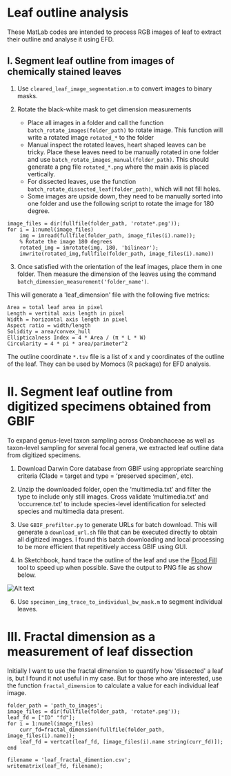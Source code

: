 # Leaf outline analysis

These MatLab codes are intended to process RGB images of leaf to extract their outline and analyse it using EFD.

## I. Segment leaf outline from images of chemically stained leaves

1. Use `cleared_leaf_image_segmentation.m` to convert images to binary masks.

2. Rotate the black-white mask to get dimension measurements
  
   - Place all images in a folder and call the function `batch_rotate_images(folder_path)` to rotate image. This function will write a rotated image `rotated_*` to the folder
   - Manual inspect the rotated leaves, heart shaped leaves can be tricky. Place these leaves need to be manually rotated in one folder and use `batch_rotate_images_manual(folder_path)`. This should generate a png file `rotated_*.png` where the main axis is placed vertically.
   - For dissected leaves, use the function `batch_rotate_dissected_leaf(folder_path)`, which will not fill holes.
   - Some images are upside down, they need to be manually sorted into one folder and use the following script to rotate the image for 180 degree.
```
image_files = dir(fullfile(folder_path, 'rotate*.png'));
for i = 1:numel(image_files)
	img = imread(fullfile(folder_path, image_files(i).name));
	% Rotate the image 180 degrees
	rotated_img = imrotate(img, 180, 'bilinear');
	imwrite(rotated_img,fullfile(folder_path, image_files(i).name))
```

3. Once satisfied with the orientation of the leaf images, place them in one folder. Then measure the dimension of the leaves using the command `batch_dimension_measurement('folder_name')`.

This will generate a 'leaf_dimension' file with the following five metrics: 

```
Area = total leaf area in pixel
Length = vertital axis length in pixel
Width = horizontal axis length in pixel
Aspect ratio = width/length
Solidity = area/convex_hull
Ellipticalness Index = 4 * Area / (π * L * W)
Circularity = 4 * pi * area/parimeter^2
```
The outline coordinate `*.tsv` file is a list of x and y coordinates of the outline of the leaf. They can be used by Momocs (R package) for EFD analysis.


# II. Segment leaf outline from digitized specimens obtained from GBIF


To expand genus-level taxon sampling across Orobanchaceae as well as taxon-level sampling for several focal genera, we extracted leaf outline data from digitized specimens. 

1. Download Darwin Core database from GBIF using appropriate searching criteria (Clade = target and type = ‘preserved specimen', etc).
  
2. Unzip the downloaded folder, open the ‘multimedia.txt’ and filter the type to include only still images. Cross validate ‘multimedia.txt’ and ‘occurrence.txt’ to include species-level identification for selected species and multimedia data present.

3. Use `GBIF_prefilter.py` to generate URLs for batch download. This will generate a `download_url.sh` file that can be executed directly to obtain all digitized images. I found this batch downloading and local processing to be more efficient that repetitively access GBIF using GUI.

4. In Sketchbook, hand trace the outline of the leaf and use the [Flood Fill](https://help.sketchbook.com/en_US/Tools-overview/flood-fill) tool to speed up when possible. Save the output to PNG file as show below.

![Alt text](./Agalinis_tenuifolia_5070688384.traced.png)
  
6. Use `specimen_img_trace_to_individual_bw_mask.m` to segment individual leaves.


# III. Fractal dimension as a measurement of leaf dissection

Initially I want to use the fractal dimension to quantify how 'dissected' a leaf is, but I found it not useful in my case. But for those who are interested, use the function `fractal_dimension` to calculate a value for each individual leaf image.
```
folder_path = 'path_to_images';
image_files = dir(fullfile(folder_path, 'rotate*.png'));
leaf_fd = ["ID" "fd"];
for i = 1:numel(image_files)
	curr_fd=fractal_dimension(fullfile(folder_path, image_files(i).name));
	leaf_fd = vertcat(leaf_fd, [image_files(i).name string(curr_fd)]);
end

filename = 'leaf_fractal_dimention.csv';
writematrix(leaf_fd, filename);

```

